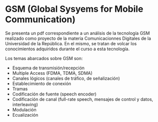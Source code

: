 # GSM (Global Sysyems for Mobile Communication)

Se presenta un pdf correspondiente a un análisis de la tecnología GSM realizado como proyecto de la materia Comunicacionnes Digitales de la Universidad de la República. En el mismo, se tratan de volcar los conocimientos adquiridos durante el curso a esta tecnología.

Los temas abarcados sobre GSM son:
* Esquema de transmisión/recepción
* Multiple Access (FDMA, TDMA, SDMA)
* Canales lógicos (canales de tráfico, de señalización)
* Establecimiento de conexión
* Tramas
* Codificación de fuente (speech encoder)
* Codificación de canal (full-rate speech, mensajes de control y datos, interleaving)
* Modulación
* Ecualización
